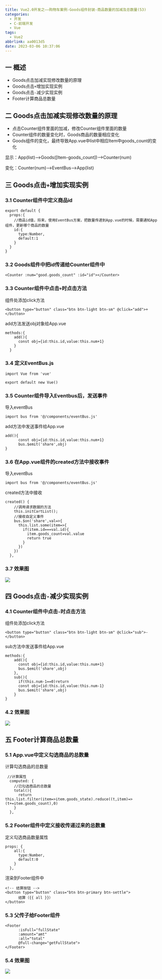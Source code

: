 ```yaml
---
title: Vue2.0开发之——购物车案例-Goods组件封装-商品数量的加减及总数量(53)
categories:
  - 开发
  - C-前端开发
  - Vue
tags:
  - Vue2
abbrlink: aa0013d5
date: 2023-03-06 10:37:06
---
```

## 一 概述

* Goods点击加减实现修改数量的原理
* Goods点击`+`增加实现实例
* Goods点击`-`减少实现实例
* Footer计算商品总数量

<!--more-->

## 二  Goods点击加减实现修改数量的原理

* 点击Counter组件里面的加减，修改Counter组件里面的数量
* Counter组件的数量变化时，Goods商品的数量相应变化
* Goods组件的变化，最终导致App.vue中list中相应Item中goods_count的变化

显示：App(list)——>Goods([Item-goods_count])——>Counter(num)

变化：Counter(num)——>EventBus——>App(list)

## 三 Goods点击`+`增加实现实例

### 3.1 Counter组件中定义商品id

```
export default {
  props:{
    //商品id值，将来，使用EventBus方案，把数量传递到App.vue的时候，需要通知App组件，更新哪个商品的数量
    id:{
      type:Number,
      default:1
    }
  }
}
```

### 3.2 Goods组件中把id传递给Counter组件中

```
<Counter :num="good.goods_count" :id="id"></Counter>
```

### 3.3 Counter组件中点击`+`时点击方法

组件处添加click方法

```
<button type="button" class="btn btn-light btn-sm" @click="add">+</button>
```

add方法发送obj对象给App.vue

```
methods:{
    add(){
      const obj={id:this.id,value:this.num+1}
    }
  }
```

### 3.4 定义EventBus.js

```
import Vue from 'vue'

export default new Vue()
```

### 3.5 Counter组件导入Eventbus后，发送事件

导入eventBus

```
import bus from '@/components/eventBus.js'
```

add方法中发送事件给App.vue

```
add(){
      const obj={id:this.id,value:this.num+1}
      bus.$emit('share',obj)
}
```

### 3.6 在App.vue组件的created方法中接收事件

导入eventBus

```
import bus from '@/components/eventBus.js'
```

created方法中接收

```
created() {
    //调用请求数据的方法
    this.initCartList();
    //接收自定义事件
    bus.$on('share',val=>{
      this.list.some(item=>{
        if(item.id===val.id){
          item.goods_count=val.value
          return true
        }
      })
    })
  },
```

### 3.7 效果图
![][1]

## 四 Goods点击`-`减少实现实例

### 4.1 Counter组件中点击`-`时点击方法

组件处添加click方法

```
<button type="button" class="btn btn-light btn-sm" @click="sub">-</button>
```

sub方法中发送事件给App.vue

```
methods:{
    add(){
      const obj={id:this.id,value:this.num+1}
      bus.$emit('share',obj)
    },
    sub(){
      if(this.num-1==0)return
      const obj={id:this.id,value:this.num-1}
      bus.$emit('share',obj)
    }
}
```

### 4.2 效果图

![][2]

## 五 Footer计算商品总数量

### 5.1 App.vue中定义勾选商品的总数量

计算勾选商品的总数量

```
 //计算属性
  computed: {
    //已勾选商品的总数量
    total(){
      return this.list.filter(item=>item.goods_state).reduce((t,item)=>(t+=item.goods_count),0)
    }
  },
```

### 5.2 Footer组件中定义接收传递过来的总数量

定义勾选商品数量属性

```
props: {
    all:{
      type:Number,
      default:0
    }
  },
```

渲染到Footer组件中

```
<!-- 结算按钮 -->
<button type="button" class="btn btn-primary btn-settle">
      结算（{{ all }}）
</button>
```

### 5.3 父传子给Footer组件

```
<Footer
      :isFull="fullState"
      :amount="amt"
      :all="total"
      @full-change="getFullState">
</Footer>
```

### 5.4 效果图

![][3]



[1]:https://cdn.staticaly.com/gh/PGzxc/CDN/master/blog-vue/vue2.0-53-cart-goods-num-add.gif
[2]:https://cdn.staticaly.com/gh/PGzxc/CDN/master/blog-vue/vue2.0-53-cart-goods-num-sub.gif
[3]:https://cdn.staticaly.com/gh/PGzxc/CDN/master/blog-vue/vue2.0-53-cart-footer-total.gif
